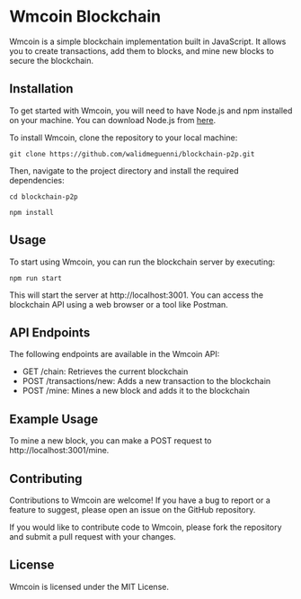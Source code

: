 # Wmcoin Blockchain
Wmcoin is a simple blockchain implementation built in JavaScript. It allows you to create transactions, add them to blocks, and mine new blocks to secure the blockchain.
## Installation
To get started with Wmcoin, you will need to have Node.js and npm installed on your machine. You can download Node.js from [here](https://nodejs.org/en/).


To install Wmcoin, clone the repository to your local machine:

```git clone https://github.com/walidmeguenni/blockchain-p2p.git```

Then, navigate to the project directory and install the required dependencies:

 ```cd blockchain-p2p ```

 ```npm install```

 ## Usage 

 To start using Wmcoin, you can run the blockchain server by executing:

```npm run start```

This will start the server at http://localhost:3001. You can access the blockchain API using a web browser or a tool like Postman.

## API Endpoints
The following endpoints are available in the Wmcoin API:

* GET /chain: Retrieves the current blockchain
* POST /transactions/new: Adds a new transaction to the blockchain
* POST /mine: Mines a new block and adds it to the blockchain

## Example Usage

To mine a new block, you can make a POST request to http://localhost:3001/mine.

## Contributing
Contributions to Wmcoin are welcome! If you have a bug to report or a feature to suggest, please open an issue on the GitHub repository.

If you would like to contribute code to Wmcoin, please fork the repository and submit a pull request with your changes.
## License
Wmcoin is licensed under the MIT License.









